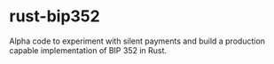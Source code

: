 # rust-bip352

Alpha code to experiment with silent payments and build a production capable
implementation of BIP 352 in Rust.
